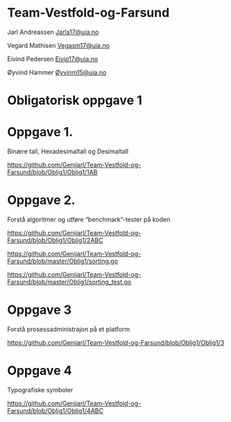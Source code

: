 # Team-Vestfold-og-Farsund

Jarl Andreassen   Jarla17@uia.no

Vegard Mathisen   Vegasm17@uia.no

Eivind Pedersen   Eivip17@uia.no

Øyvind Hammer     Øyvinm15@uia.no

# Obligatorisk oppgave 1

# Oppgave 1. 
Binære tall, Hexadesimaltall og Desimaltall

https://github.com/Genijarl/Team-Vestfold-og-Farsund/blob/Oblig1/Oblig1/1AB

# Oppgave 2.
Forstå algoritmer og utføre “benchmark”-tester på koden

https://github.com/Genijarl/Team-Vestfold-og-Farsund/blob/Oblig1/Oblig1/2ABC

https://github.com/Genijarl/Team-Vestfold-og-Farsund/blob/master/Oblig1/sorting.go

https://github.com/Genijarl/Team-Vestfold-og-Farsund/blob/master/Oblig1/sorting_test.go

# Oppgave 3
Forstå prosessadministrajon på et platform

https://github.com/Genijarl/Team-Vestfold-og-Farsund/blob/Oblig1/Oblig1/3

# Oppgave 4
Typografiske symboler

https://github.com/Genijarl/Team-Vestfold-og-Farsund/blob/Oblig1/Oblig1/4ABC
